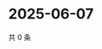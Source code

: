 # 2025-06-07

共 0 条

<!-- BEGIN ZHIHUQUESTIONS -->
<!-- 最后更新时间 Sat Jun 07 2025 19:08:41 GMT+0800 (China Standard Time) -->

<!-- END ZHIHUQUESTIONS -->
